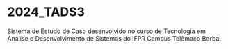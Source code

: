 # 2024_TADS3
Sistema de Estudo de Caso desenvolvido no curso de Tecnologia em Análise e Desenvolvimento de Sistemas do IFPR Campus Telêmaco Borba.
